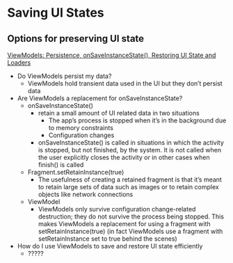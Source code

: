 # Saving UI States

## Options for preserving UI state



[ViewModels: Persistence, onSaveInstanceState(), Restoring UI State and Loaders](https://medium.com/androiddevelopers/viewmodels-persistence-onsaveinstancestate-restoring-ui-state-and-loaders-fc7cc4a6c090)

- Do ViewModels persist my data?
  - ViewModels hold transient data used in the UI but they don’t persist data
- Are ViewModels a replacement for onSaveInstanceState?
  - onSaveInstanceState()
    - retain a small amount of UI related data in two situations
      - The app’s process is stopped when it’s in the background due to memory constraints
      - Configuration changes
    - onSaveInstanceState() is called in situations in which the activity is stopped, but not finished, by the system. It is not called when the user explicitly closes the activity or in other cases when finish() is called
  - Fragment.setRetainInstance(true)
    - The usefulness of creating a retained fragment is that it’s meant to retain large sets of data such as images or to retain complex objects like network connections
  - ViewModel
    - ViewModels only survive configuration change-related destruction; they do not survive the process being stopped. This makes ViewModels a replacement for using a fragment with setRetainInstance(true) (in fact ViewModels use a fragment with setRetainInstance set to true behind the scenes)
- How do I use ViewModels to save and restore UI state efficiently
  - ?????